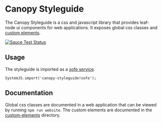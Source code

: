 # Canopy Styleguide
The Canopy Styleguide is a css and javascript library that provides leaf-node ui components for web applications. It exposes
global css classes and [custom elements](https://developer.mozilla.org/en-US/docs/Web/Web_Components/Custom_Elements).

[![Sauce Test Status](https://saucelabs.com/browser-matrix/canopytax.svg)](https://saucelabs.com/u/canopytax)

## Usage
The styleguide is imported as a [sofe service](https://github.com/CanopyTax/sofe).

```
SystemJS.import('canopy-styleguide!sofe');
```

## Documentation
Global css classes are documented in a web application that can be viewed by running `npm run website`. The custom elements
are documented in the [custom-elements](/src/custom-elements) directory.
